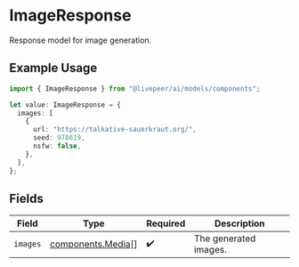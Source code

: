 # ImageResponse

Response model for image generation.

## Example Usage

```typescript
import { ImageResponse } from "@livepeer/ai/models/components";

let value: ImageResponse = {
  images: [
    {
      url: "https://talkative-sauerkraut.org/",
      seed: 978619,
      nsfw: false,
    },
  ],
};
```

## Fields

| Field                                                  | Type                                                   | Required                                               | Description                                            |
| ------------------------------------------------------ | ------------------------------------------------------ | ------------------------------------------------------ | ------------------------------------------------------ |
| `images`                                               | [components.Media](../../models/components/media.md)[] | :heavy_check_mark:                                     | The generated images.                                  |